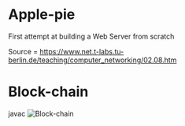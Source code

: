 # Apple-pie

First attempt at building a Web Server from scratch

Source = https://www.net.t-labs.tu-berlin.de/teaching/computer_networking/02.08.htm 


# Block-chain

javac 
![Block-chain 
](https://github.com/ankurv37/Apple-pie/blob/master/BlockChainJava-1.JPG )